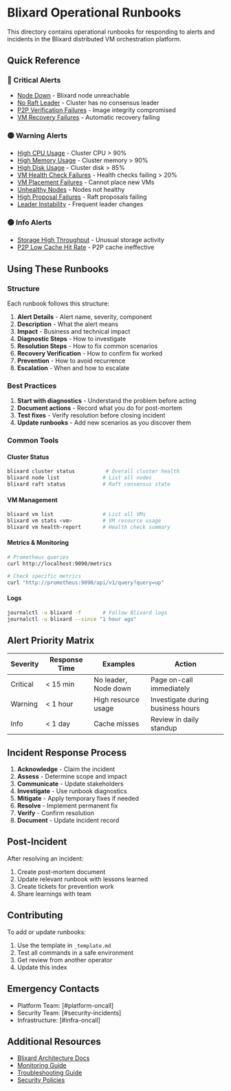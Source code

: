 # Blixard Operational Runbooks

This directory contains operational runbooks for responding to alerts and incidents in the Blixard distributed VM orchestration platform.

## Quick Reference

### 🔴 Critical Alerts
- [Node Down](./node-down.md) - Blixard node unreachable
- [No Raft Leader](./no-raft-leader.md) - Cluster has no consensus leader
- [P2P Verification Failures](./p2p-verification.md) - Image integrity compromised
- [VM Recovery Failures](./vm-recovery-failures.md) - Automatic recovery failing

### 🟡 Warning Alerts
- [High CPU Usage](./high-cpu-usage.md) - Cluster CPU > 90%
- [High Memory Usage](./high-memory-usage.md) - Cluster memory > 90%
- [High Disk Usage](./high-disk-usage.md) - Cluster disk > 85%
- [VM Health Check Failures](./vm-health-failures.md) - Health checks failing > 20%
- [VM Placement Failures](./vm-placement-failures.md) - Cannot place new VMs
- [Unhealthy Nodes](./unhealthy-nodes.md) - Nodes not healthy
- [High Proposal Failures](./high-proposal-failures.md) - Raft proposals failing
- [Leader Instability](./leader-instability.md) - Frequent leader changes

### 🟢 Info Alerts
- [Storage High Throughput](./storage-throughput.md) - Unusual storage activity
- [P2P Low Cache Hit Rate](./p2p-cache.md) - P2P cache ineffective

## Using These Runbooks

### Structure
Each runbook follows this structure:
1. **Alert Details** - Alert name, severity, component
2. **Description** - What the alert means
3. **Impact** - Business and technical impact
4. **Diagnostic Steps** - How to investigate
5. **Resolution Steps** - How to fix common scenarios
6. **Recovery Verification** - How to confirm fix worked
7. **Prevention** - How to avoid recurrence
8. **Escalation** - When and how to escalate

### Best Practices
1. **Start with diagnostics** - Understand the problem before acting
2. **Document actions** - Record what you do for post-mortem
3. **Test fixes** - Verify resolution before closing incident
4. **Update runbooks** - Add new scenarios as you discover them

### Common Tools

#### Cluster Status
```bash
blixard cluster status          # Overall cluster health
blixard node list              # List all nodes
blixard raft status            # Raft consensus state
```

#### VM Management
```bash
blixard vm list                # List all VMs
blixard vm stats <vm>          # VM resource usage
blixard vm health-report       # Health check summary
```

#### Metrics & Monitoring
```bash
# Prometheus queries
curl http://localhost:9090/metrics

# Check specific metrics
curl "http://prometheus:9090/api/v1/query?query=up"
```

#### Logs
```bash
journalctl -u blixard -f       # Follow Blixard logs
journalctl -u blixard --since "1 hour ago"
```

## Alert Priority Matrix

| Severity | Response Time | Examples | Action |
|----------|--------------|----------|---------|
| Critical | < 15 min | No leader, Node down | Page on-call immediately |
| Warning | < 1 hour | High resource usage | Investigate during business hours |
| Info | < 1 day | Cache misses | Review in daily standup |

## Incident Response Process

1. **Acknowledge** - Claim the incident
2. **Assess** - Determine scope and impact
3. **Communicate** - Update stakeholders
4. **Investigate** - Use runbook diagnostics
5. **Mitigate** - Apply temporary fixes if needed
6. **Resolve** - Implement permanent fix
7. **Verify** - Confirm resolution
8. **Document** - Update incident record

## Post-Incident

After resolving an incident:
1. Create post-mortem document
2. Update relevant runbook with lessons learned
3. Create tickets for prevention work
4. Share learnings with team

## Contributing

To add or update runbooks:
1. Use the template in `_template.md`
2. Test all commands in a safe environment
3. Get review from another operator
4. Update this index

## Emergency Contacts

- Platform Team: [#platform-oncall]
- Security Team: [#security-incidents]
- Infrastructure: [#infra-oncall]

## Additional Resources

- [Blixard Architecture Docs](../architecture/)
- [Monitoring Guide](../monitoring.md)
- [Troubleshooting Guide](../troubleshooting.md)
- [Security Policies](../security/)